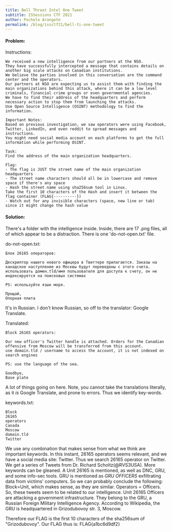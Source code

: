 ```yaml
---
title: Bell Threat Intel One Tweet
subtitle: ISSessions CTF 2021
author: Pocholo Arangote
permalink: /blog/issctf21/bell-ti-one-tweet
---
```


#### Problem:
Instructions:
```
We received a new intelligence from our partners at the NSO. 
They have successfully intercepted a message that contains details on another big scale attacks on Canadian institutions. 
We believe the parties involved in this conversation are the command center and the operators. 
Our partners at NSO are expecting us to assist them with finding the main organizations behind this attack, where it can be a low level criminals, financial crime groups or even governmental agencies. 
We have to find their address of the headquarters and perform necessary action to stop them from launching the attacks. 
Use Open Source Intelligence (OSINT) methodology to find the information.

Important Notes:
Based on previous investigation, we saw operators were using Facebook, Twitter, LinkedIn, and even reddit to spread messages and instructions. 
You might need social media account on each platforms to get the full information while performing OSINT. 

Task:
Find the address of the main organization headquarters. 

Flag:
- The flag is JUST the street name of the main organization headquarters
- The street name characters should all be in lowercase and remove space if there's any space
- Hash the street name using sha256sum tool in Linux. 
Take the first 10 characters of the Hash and insert it between the flag container (FLAG{----------})
- Watch out for any invisible characters (space, new line or tab) since it might change the hash value
```

#### Solution:

There's a folder with the intelligence inside. Inside, there are 17 .png files, all of which appear to be a distraction. There is one 'do-not-open.txt' file.

do-not-open.txt:
```
Блок 26165 операторов:

Дескриптор нашего нового офицера в Твиттере прилагается. Заказы на канадское наступление из Москвы будут переведены с этого счета.
использовать домен.tld/имя пользователя для доступа к счету, он не индексируется на поисковых системах

PS: используйте язык моря.

Прощай,
Опорная плита
```

It's in Russian. I don't know Russian, so off to the translator: Google Translate.

Translated:
```
Block 26165 operators:

Our new officer's Twitter handle is attached. Orders for the Canadian offensive from Moscow will be transferred from this account.
use domain.tld / username to access the account, it is not indexed on search engines

PS: use the language of the sea.

Goodbye,
Base plate
```

A lot of things going on here. Note, you cannot take the translations literally, as it *is* Google Translate, and prone to errors. Thus we identify key-words.

keywords.txt:
```
Block
26165
operators
Canada
Moscow
domain.tld
Twitter
```

We use any combination that makes sense from what we think are important keywords.
In this instant, 26165 operators seems relevant, and we have a social media site: Twitter. Thus we search 26165 operator on Twitter. We get a series of Tweets from Dr. Richard Scholtz(@RVS3USA). More keywords can be gleaned. A Unit 26165 is mentioned, as well as DNC, GRU, and some info-sec tools. GRU is mentioned as *GRU OFFICERS* exfiltrating data from victims' computers. So we can probably conclude the following: Block=Unit, which makes sense, as they are similar. Operators = Officers. So, these tweets seem to be related to our intelligence. Unit 26165 Officers are attacking a government infrastructure. They belong to the GRU, a Russian Foreign Military Intelligence Agency. According to Wikipedia, the GRU is headquartered in Grizodubovoy str. 3, Moscow.

Therefore our FLAG is the first 10 characters of the sha256sum of "Grizodubovoy". Our FLAG thus is: FLAG{a1bc6d9df2}
